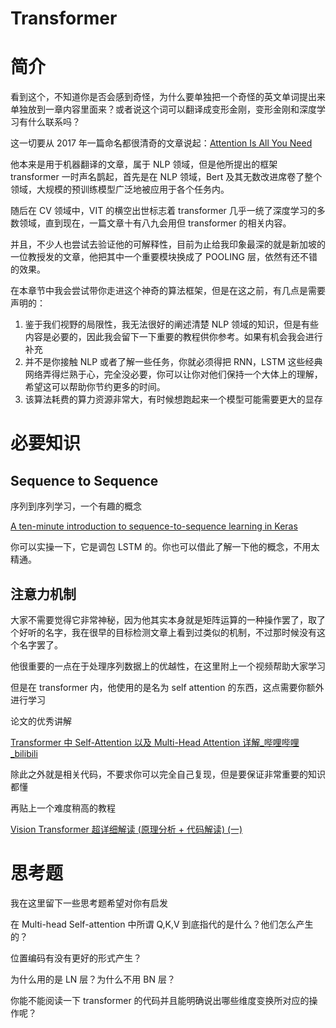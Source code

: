 # Transformer

# 简介

看到这个，不知道你是否会感到奇怪，为什么要单独把一个奇怪的英文单词提出来单独放到一章内容里面来？或者说这个词可以翻译成变形金刚，变形金刚和深度学习有什么联系吗？

这一切要从 2017 年一篇命名都很清奇的文章说起：[Attention Is All You Need](https://arxiv.org/abs/1706.03762?context=cs)

他本来是用于机器翻译的文章，属于 NLP 领域，但是他所提出的框架 transformer 一时声名鹊起，首先是在 NLP 领域，Bert 及其无数改进席卷了整个领域，大规模的预训练模型广泛地被应用于各个任务内。

随后在 CV 领域中，VIT 的横空出世标志着 transformer 几乎一统了深度学习的多数领域，直到现在，一篇文章十有八九会用但 transformer 的相关内容。

并且，不少人也尝试去验证他的可解释性，目前为止给我印象最深的就是新加坡的一位教授发的文章，他把其中一个重要模块换成了 POOLING 层，依然有还不错的效果。

在本章节中我会尝试带你走进这个神奇的算法框架，但是在这之前，有几点是需要声明的：

1. 鉴于我们视野的局限性，我无法很好的阐述清楚 NLP 领域的知识，但是有些内容是必要的，因此我会留下一下重要的教程供你参考。如果有机会我会进行补充
2. 并不是你接触 NLP 或者了解一些任务，你就必须得把 RNN，LSTM 这些经典网络弄得烂熟于心，完全没必要，你可以让你对他们保持一个大体上的理解，希望这可以帮助你节约更多的时间。
3. 该算法耗费的算力资源非常大，有时候想跑起来一个模型可能需要更大的显存

# 必要知识

## Sequence to Sequence

序列到序列学习，一个有趣的概念

[A ten-minute introduction to sequence-to-sequence learning in Keras](https://blog.keras.io/a-ten-minute-introduction-to-sequence-to-sequence-learning-in-keras.html)

你可以实操一下，它是调包 LSTM 的。你也可以借此了解一下他的概念，不用太精通。

## 注意力机制

大家不需要觉得它非常神秘，因为他其实本身就是矩阵运算的一种操作罢了，取了个好听的名字，我在很早的目标检测文章上看到过类似的机制，不过那时候没有这个名字罢了。

他很重要的一点在于处理序列数据上的优越性，在这里附上一个视频帮助大家学习

但是在 transformer 内，他使用的是名为 self attention 的东西，这点需要你额外进行学习

论文的优秀讲解

[Transformer 中 Self-Attention 以及 Multi-Head Attention 详解_哔哩哔哩_bilibili](https://www.bilibili.com/video/BV15v411W78M)

<Bilibili bvid='BV15v411W78M'/>

除此之外就是相关代码，不要求你可以完全自己复现，但是要保证非常重要的知识都懂

再贴上一个难度稍高的教程

[Vision Transformer 超详细解读 (原理分析 + 代码解读) (一)](https://zhuanlan.zhihu.com/p/340149804)

# 思考题

我在这里留下一些思考题希望对你有启发

在 Multi-head Self-attention 中所谓 Q,K,V 到底指代的是什么？他们怎么产生的？

位置编码有没有更好的形式产生？

为什么用的是 LN 层？为什么不用 BN 层？

你能不能阅读一下 transformer 的代码并且能明确说出哪些维度变换所对应的操作呢？
